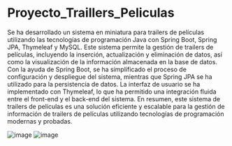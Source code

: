 # Proyecto_Traillers_Peliculas

Se ha desarrollado un sistema en miniatura para trailers de películas utilizando las tecnologías de programación Java con Spring Boot, Spring JPA, Thymeleaf y MySQL. Este sistema permite la gestión de trailers de películas, incluyendo la inserción, actualización y eliminación de datos, así como la visualización de la información almacenada en la base de datos. Con la ayuda de Spring Boot, se ha simplificado el proceso de configuración y despliegue del sistema, mientras que Spring JPA se ha utilizado para la persistencia de datos. La interfaz de usuario se ha implementado con Thymeleaf, lo que ha permitido una integración fluida entre el front-end y el back-end del sistema. En resumen, este sistema de trailers de películas es una solución eficiente y escalable para la gestión de información de trailers de películas utilizando tecnologías de programación modernas y probadas.


![image](https://user-images.githubusercontent.com/107701223/226149083-53ef62ba-a38c-4bd4-9f47-c86b278135a6.png)
![image](https://user-images.githubusercontent.com/107701223/226149095-e1880b6c-0907-41a3-b5e3-407d67f0008d.png)


